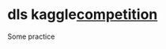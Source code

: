# dls kaggle[competition](https://www.kaggle.com/competitions/advanced-dls-spring-2021/leaderboard)
Some practice 
